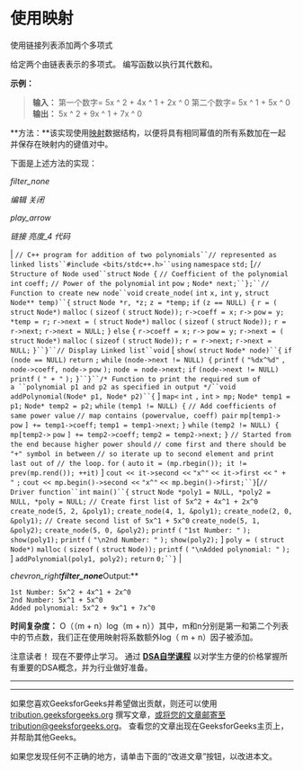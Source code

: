 # 使用映射

使用链接列表添加两个多项式

给定两个由链表表示的多项式。 编写函数以执行其代数和。

**示例：**

> **输入：**
> 第一个数字= 5x ^ 2 + 4x ^ 1 + 2x ^ 0
> 第二个数字= 5x ^ 1 + 5x ^ 0
> **输出：** 5x ^ 2 + 9x ^ 1 + 7x ^ 0

**方法：**该实现使用[映射](http://www.geeksforgeeks.org/map-associative-containers-the-c-standard-template-library-stl/)数据结构，以便将具有相同幂值的所有系数加在一起并保存在映射内的键值对中。

下面是上述方法的实现：

*filter_none*

*编辑*
*关闭*

*play_arrow*

*链接*
*亮度_4*
*代码*

| `// C++ program for addition of two polynomials``// represented as linked lists``#include <bits/stdc++.h>``using` `namespace` `std;` [`// Structure of Node used``struct` `Node {` `// Coefficient of the polynomial` `int` `coeff;` `// Power of the polynomial` `int` `pow` `;` `Node* next;``};``// Function to create new node``void` `create_node(` `int` `x,` `int` `y,` `struct` `Node** temp)``{` `struct` `Node *r, *z;` `z = *temp;` `if` `(z == NULL) {` `r = (` `struct` `Node*)` `malloc` `(` `sizeof` `(` `struct` `Node));` `r->coeff = x;` `r->` `pow` `= y;` `*temp = r;` `r->next = (` `struct` `Node*)` `malloc` `(` `sizeof` `(` `struct` `Node));` `r = r->next;` `r->next = NULL;` `}` `else` `{` `r->coeff = x;` `r->` `pow` `= y;` `r->next = (` `struct` `Node*)` `malloc` `(` `sizeof` `(` `struct` `Node));` `r = r->next;` `r->next = NULL;` `}``}``// Display Linked list``void` [ `show(` `struct` `Node* node)``{` `if` `(node == NULL)` `return` `;` `while` `(node->next != NULL) {` `printf` `(` `"%dx^%d"` `, node->coeff, node->` `pow` `);` `node = node->next;` `if` `(node->next != NULL)` `printf` `(` `" + "` `);` `}``}``/* Function to print the required sum of a ``polynomial p1 and p2 as specified in output */``void` `addPolynomial(Node* p1, Node* p2)``{` ] `map<` `int` `,` `int` `> mp;` `Node* temp1 = p1;` `Node* temp2 = p2;` `while` `(temp1 != NULL) {` `// Add coefficients of same power value` `// map contains (powervalue, coeff) pair` `mp[temp1->` `pow` `] += temp1->coeff;` `temp1 = temp1->next;` `}` `while` `(temp2 != NULL) {` `mp[temp2->` `pow` `] += temp2->coeff;` `temp2 = temp2->next;` `}` `// Started from the end because higher power should` `// come first and there should be "+" symbol in between` `// so iterate up to second element and print last out of` `// the loop.` `for` `(` `auto` `it = (mp.rbegin()); it != prev(mp.rend()); ++it)` ] `cout << it->second <<` `"x^"` `<< it->first <<` `" + "` `;` `cout << mp.begin()->second <<` `"x^"` `<< mp.begin()->first;``}`[`// Driver function``int` `main()``{` `struct` `Node *poly1 = NULL, *poly2 = NULL, *poly = NULL;` `// Create first list of 5x^2 + 4x^1 + 2x^0` `create_node(5, 2, &poly1);` `create_node(4, 1, &poly1);` `create_node(2, 0, &poly1);` `// Create second list of 5x^1 + 5x^0` `create_node(5, 1, &poly2);` `create_node(5, 0, &poly2);` `printf` `(` `"1st Number: "` `);` `show(poly1);` `printf` `(` `"\n2nd Number: "` `);` `show(poly2);` ] `poly = (` `struct` `Node*)` `malloc` `(` `sizeof` `(` `struct` `Node));` `printf` `(` `"\nAdded polynomial: "` `);` ​​ ] `addPolynomial(poly1, poly2);` `return` `0;``}` |

*chevron_right**filter_none***Output:**

```
1st Number: 5x^2 + 4x^1 + 2x^0
2nd Number: 5x^1 + 5x^0
Added polynomial: 5x^2 + 9x^1 + 7x^0

```

**时间复杂度：** O（（m + n）log（m + n））其中，m和n分别是第一和第二个列表中的节点数，我们正在使用映射将系数额外log（ m + n）因子被添加。

注意读者！ 现在不要停止学习。 通过 [**DSA自学课程**](https://practice.geeksforgeeks.org/courses/dsa-self-paced?utm_source=geeksforgeeks&utm_medium=article&utm_campaign=gfg_article_dsa_content_bottom) 以对学生方便的价格掌握所有重要的DSA概念，并为行业做好准备。

* * *

* * *

如果您喜欢GeeksforGeeks并希望做出贡献，则还可以使用 [tribution.geeksforgeeks.org](https://contribute.geeksforgeeks.org/) 撰写文章，或将您的文章邮寄至tribution@geeksforgeeks.org。 查看您的文章出现在GeeksforGeeks主页上，并帮助其他Geeks。

如果您发现任何不正确的地方，请单击下面的“改进文章”按钮，以改进本文。